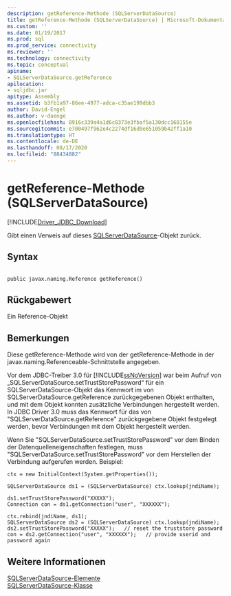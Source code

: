 ```yaml
---
description: getReference-Methode (SQLServerDataSource)
title: getReference-Methode (SQLServerDataSource) | Microsoft-Dokumentation
ms.custom: ''
ms.date: 01/19/2017
ms.prod: sql
ms.prod_service: connectivity
ms.reviewer: ''
ms.technology: connectivity
ms.topic: conceptual
apiname:
- SQLServerDataSource.getReference
apilocation:
- sqljdbc.jar
apitype: Assembly
ms.assetid: b3fb1a97-86ee-4977-adca-c35ae199dbb3
author: David-Engel
ms.author: v-daenge
ms.openlocfilehash: 8916c339a4a1d6c8373e3fbaf5a130dcc168155e
ms.sourcegitcommit: e700497f962e4c2274df16d9e651059b42ff1a10
ms.translationtype: HT
ms.contentlocale: de-DE
ms.lasthandoff: 08/17/2020
ms.locfileid: "88434882"
---
```

# <a name="getreference-method-sqlserverdatasource"></a>getReference-Methode (SQLServerDataSource)
[!INCLUDE[Driver_JDBC_Download](../../../includes/driver_jdbc_download.md)]

  Gibt einen Verweis auf dieses [SQLServerDataSource](../../../connect/jdbc/reference/sqlserverdatasource-class.md)-Objekt zurück.  
  
## <a name="syntax"></a>Syntax  
  
```  
  
public javax.naming.Reference getReference()  
```  
  
## <a name="return-value"></a>Rückgabewert  
 Ein Reference-Objekt  
  
## <a name="remarks"></a>Bemerkungen  
 Diese getReference-Methode wird von der getReference-Methode in der javax.naming.Referenceable-Schnittstelle angegeben.  
  
 Vor dem JDBC-Treiber 3.0 für [!INCLUDE[ssNoVersion](../../../includes/ssnoversion-md.md)] war beim Aufruf von „SQLServerDataSource.setTrustStorePassword“ für ein SQLServerDataSource-Objekt das Kennwort im von SQLServerDataSource.getReference zurückgegebenen Objekt enthalten, und mit dem Objekt konnten zusätzliche Verbindungen hergestellt werden. In JDBC Driver 3.0 muss das Kennwort für das von "SQLServerDataSource.getReference" zurückgegebene Objekt festgelegt werden, bevor Verbindungen mit dem Objekt hergestellt werden.  
  
 Wenn Sie "SQLServerDataSource.setTrustStorePassword" vor dem Binden der Datenquelleneigenschaften festlegen, muss "SQLServerDataSource.setTrustStorePassword" vor dem Herstellen der Verbindung aufgerufen werden. Beispiel:  
  
```  
ctx = new InitialContext(System.getProperties());  
  
SQLServerDataSource ds1 = (SQLServerDataSource) ctx.lookup(jndiName);  
  
ds1.setTrustStorePassword("XXXXX");  
Connection con = ds1.getConnection("user", "XXXXXX");  
  
ctx.rebind(jndiName, ds1);  
SQLServerDataSource ds2 = (SQLServerDataSource) ctx.lookup(jndiName);  
ds2.setTrustStorePassword("XXXXX");   // reset the truststore password  
con = ds2.getConnection("user", "XXXXXX");   // provide userid and password again  
```  
  
## <a name="see-also"></a>Weitere Informationen  
 [SQLServerDataSource-Elemente](../../../connect/jdbc/reference/sqlserverdatasource-members.md)   
 [SQLServerDataSource-Klasse](../../../connect/jdbc/reference/sqlserverdatasource-class.md)  
  
  
